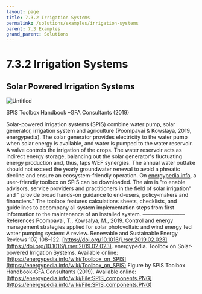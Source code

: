 ```yaml
---
layout: page
title: 7.3.2 Irrigation Systems
permalink: /solutions/examples/irrigation-systems
parent: 7.3 Examples
grand_parent: Solutions
---
```

# 7.3.2 Irrigation Systems

## Solar Powered Irrigation Systems

![Untitled](7%203%202%20Irri%2017bea/Untitled.png)

SPIS Toolbox Handbook –GFA Consultants (2019)

Solar-powered irrigation systems (SPIS) combine water pump, solar generator, irrigation system and agriculture (Poompavai & Kowslaya, 2019, energypedia). The solar generator provides electricity to the water pump when solar energy is available, and water is pumped to the water reservoir. A valve controls the irrigation of the crops. The water reservoir acts as indirect energy storage, balancing out the solar generator's fluctuating energy production and, thus, taps WEF synergies. The annual water outtake should not exceed the yearly groundwater renewal to avoid a phreatic decline and ensure an ecosystem-friendly operation.
On [energypedia.info](http://energypedia.info/), a user-friendly toolbox on SPIS can be downloaded. The aim is "to enable advisors, service providers and practitioners in the field of solar irrigation" and " provide broad hands-on guidance to end-users, policy-makers and financiers." The toolbox features calculations sheets, checklists, and guidelines to accompany all system implementation steps from first information to the maintenance of an installed system.
––––––––––––––––
References
Poompavai, T., Kowsalya, M., 2019. Control and energy management strategies applied for solar photovoltaic and wind energy fed water pumping system: A review. Renewable and Sustainable Energy Reviews 107, 108–122. [https://doi.org/10.1016/j.rser.2019.02.023](https://doi.org/10.1016/j.rser.2019.02.023).
energypedia. Toolbox on Solar-powered Irrigation Systems. Available online: [https://energypedia.info/wiki/Toolbox_on_SPIS](https://energypedia.info/wiki/Toolbox_on_SPIS)
Figure by SPIS Toolbox Handbook-GFA Consultants (2019). Available online: [https://energypedia.info/wiki/File:SPIS_components.PNG](https://energypedia.info/wiki/File:SPIS_components.PNG)